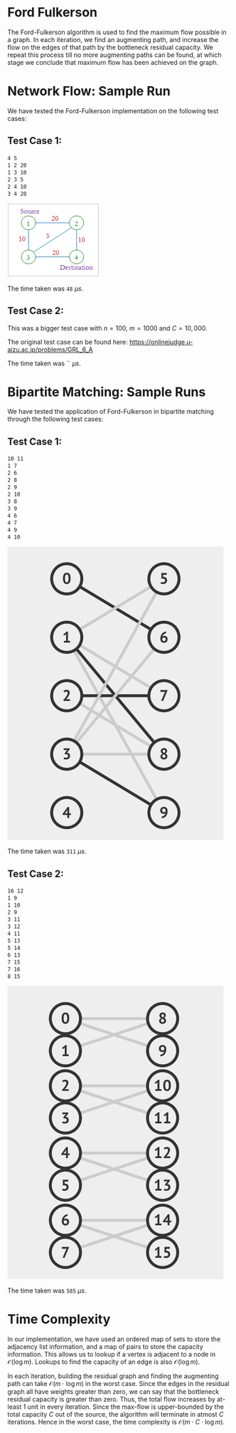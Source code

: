 # Ford Fulkerson

The Ford-Fulkerson algorithm is used to find the maximum flow possible in a graph. In each iteration, we find an augmenting path, and increase the flow on the edges of that path by the bottleneck residual capacity. We repeat this process till no more augmenting paths can be found, at which stage we conclude that maximum flow has been achieved on the graph.

# Network Flow: Sample Run

We have tested the Ford-Fulkerson implementation on the following test cases:

## Test Case 1:

```
4 5
1 2 20
1 3 10
2 3 5
2 4 10
3 4 20
```

![Ford Fulkerson Visualisation](images/ford_fulkerson.png)

The time taken was `48` $\mu s$.

## Test Case 2:

This was a bigger test case with $n = 100$, $m = 1000$ and $C = 10,000$.

The original test case can be found here: https://onlinejudge.u-aizu.ac.jp/problems/GRL_6_A

The time taken was `` $\mu s$.

# Bipartite Matching: Sample Runs

We have tested the application of Ford-Fulkerson in bipartite matching through the following test cases:

## Test Case 1:

```
10 11
1 7 
2 6 
2 8 
2 9 
2 10 
3 8 
3 9 
4 6 
4 7 
4 9 
4 10
```

![Test Case One](images/bp_10_vertices.png)

The time taken was `311` $\mu s$.

## Test Case 2:

```
16 12
1 9 
1 10 
2 9 
3 11 
3 12 
4 11 
5 13 
5 14 
6 13 
7 15 
7 16 
8 15
```

![Test Case Two](images/bp_16_vertices.png)

The time taken was `585` $\mu s$.

# Time Complexity

In our implementation, we have used an ordered map of sets to store the adjacency list information, and a map of pairs to store the capacity information. This allows us to lookup if a vertex is adjacent to a node in $\mathcal{O}(\log{m})$. Lookups to find the capacity of an edge is also $\mathcal{O}(\log{m})$. 

In each iteration, building the residual graph and finding the augmenting path can take $\mathcal{O}(m \cdot \log{m})$ in the worst case. Since the edges in the residual graph all have weights greater than zero, we can say that the bottleneck residual capacity is greater than zero. Thus, the total flow increases by at-least $1$ unit in every iteration. Since the max-flow is upper-bounded by the total capacity $C$ out of the source, the algorithm will terminate in atmost $C$ iterations. Hence in the worst case, the time complexity is $\mathcal{O}(m \cdot C \cdot \log m)$. 
